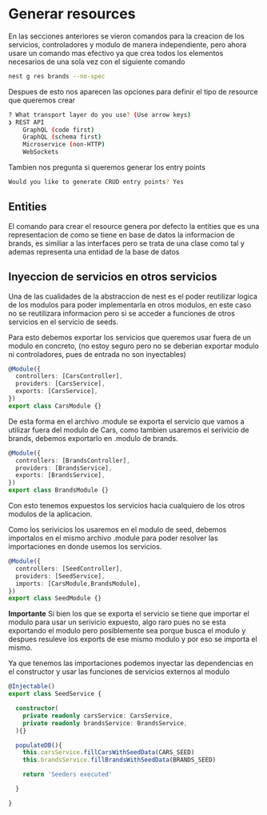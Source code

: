 # Generar resources

En las secciones anteriores se vieron comandos para la creacion de los servicios, controladores y modulo de manera independiente, pero ahora usare un comando mas efectivo ya que crea todos los elementos necesarios de una sola vez con el siguiente comando

```bash
nest g res brands --no-spec
```

Despues de esto nos aparecen las opciones para definir el tipo de resource que queremos crear

```bash
? What transport layer do you use? (Use arrow keys) 
❯ REST API
    GraphQL (code first)
    GraphQL (schema first)
    Microservice (non-HTTP)
    WebSockets
```

Tambien nos pregunta si queremos generar los entry points

```bash
Would you like to generate CRUD entry points? Yes
```


## Entities

El comando para crear el resource genera por defecto la entities que es una representacion de como se tiene en base de datos la informacion de brands, es similiar a las interfaces pero se trata de una clase como tal y ademas representa una entidad de la base de datos

## Inyeccion de servicios en otros servicios

Una de las cualidades de la abstraccion de nest es el poder reutilizar logica de los modulos para poder implementarla en otros modulos, en este caso no se reutilizara informacion pero si se acceder a funciones de otros servicios en el servicio de seeds.

Para esto debemos exportar los servicios que queremos usar fuera de un modulo en concreto, (no estoy seguro pero no se deberian exportar modulo ni controladores, pues de entrada no son inyectables)

```ts
@Module({
  controllers: [CarsController],
  providers: [CarsService],
  exports: [CarsService],
})
export class CarsModule {}
```

De esta forma en el archivo .module se exporta el servicio que vamos a utilizar fuera del modulo de Cars, como tambien usaremos el serivicio de brands, debemos exportarlo en .modulo de brands.

```ts
@Module({
  controllers: [BrandsController],
  providers: [BrandsService],
  exports: [BrandsService],
})
export class BrandsModule {}
```

Con esto tenemos expuestos los servicios hacia cualquiero de los otros modulos de la aplicacion. 

Como los serivicios los usaremos en el modulo de seed, debemos importalos en el mismo archivo .module para poder resolver las importaciones en donde usemos los servicios.

```ts
@Module({
  controllers: [SeedController],
  providers: [SeedService],
  imports: [CarsModule,BrandsModule],
})
export class SeedModule {}
```

**Importante** Si bien los que se exporta el servicio se tiene que importar el modulo para usar un serivicio expuesto, algo raro pues no se esta exportando el modulo pero posiblemente sea porque busca el modulo y despues resuleve los exports de ese mismo modulo y por eso se importa el mismo. 

Ya que tenemos las importaciones podemos inyectar las dependencias en el constructor y usar las funciones de servicios externos al modulo

```ts
@Injectable()
export class SeedService {

  constructor(
    private readonly carsService: CarsService,
    private readonly brandsService: BrandsService,
  ){}

  populateDB(){
    this.carsService.fillCarsWithSeedData(CARS_SEED)
    this.brandsService.fillBrandsWithSeedData(BRANDS_SEED)

    return 'Seeders executed'

  }

}
```
